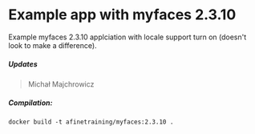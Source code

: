 # Example app with myfaces 2.3.10
Example myfaces 2.3.10 applciation with locale support turn on (doesn't look to make a difference).

##### Updates
> Michał Majchrowicz

##### Compilation:
```
docker build -t afinetraining/myfaces:2.3.10 .
```
